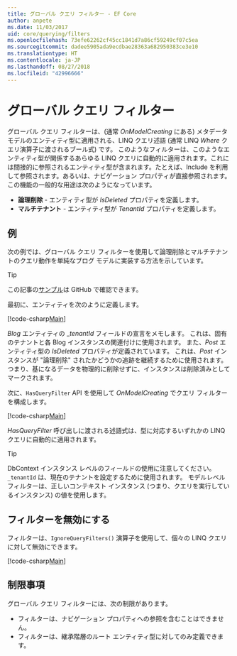 ```yaml
---
title: グローバル クエリ フィルター - EF Core
author: anpete
ms.date: 11/03/2017
uid: core/querying/filters
ms.openlocfilehash: 73efe62262cf45cc1841d7a86cf59249cf07c5ea
ms.sourcegitcommit: dadee5905ada9ecdbae28363a682950383ce3e10
ms.translationtype: HT
ms.contentlocale: ja-JP
ms.lasthandoff: 08/27/2018
ms.locfileid: "42996666"
---
```

# <a name="global-query-filters"></a>グローバル クエリ フィルター

グローバル クエリ フィルターは、(通常 *OnModelCreating* にある) メタデータ モデルのエンティティ型に適用される、LINQ クエリ述語 (通常 LINQ *Where* クエリ演算子に渡されるブール式) です。 このようなフィルターは、このようなエンティティ型が関係するあらゆる LINQ クエリに自動的に適用されます。これには間接的に参照されるエンティティ型が含まれます。たとえば、Include を利用して参照されます。あるいは、ナビゲーション プロパティが直接参照されます。 この機能の一般的な用途は次のようになっています。

* **論理削除** - エンティティ型が *IsDeleted* プロパティを定義します。
* **マルチテナント** - エンティティ型が *TenantId* プロパティを定義します。

## <a name="example"></a>例

次の例では、グローバル クエリ フィルターを使用して論理削除とマルチテナントのクエリ動作を単純なブログ モデルに実装する方法を示しています。

> [!TIP]
> この記事の[サンプル](https://github.com/aspnet/EntityFrameworkCore/tree/master/samples/QueryFilters)は GitHub で確認できます。

最初に、エンティティを次のように定義します。

[!code-csharp[Main](../../../efcore-repo/samples/QueryFilters/Program.cs#Entities)]

_Blog_ エンティティの __tenantId_ フィールドの宣言をメモします。 これは、固有のテナントと各 Blog インスタンスの関連付けに使用されます。 また、_Post_ エンティティ型の _IsDeleted_ プロパティが定義されています。 これは、_Post_ インスタンスが "論理削除" されたかどうかの追跡を継続するために使用されます。 つまり、基になるデータを物理的に削除せずに、インスタンスは削除済みとしてマークされます。

次に、```HasQueryFilter``` API を使用して _OnModelCreating_ でクエリ フィルターを構成します。

[!code-csharp[Main](../../../efcore-repo/samples/QueryFilters/Program.cs#Configuration)]

_HasQueryFilter_ 呼び出しに渡される述語式は、型に対応するいずれかの LINQ クエリに自動的に適用されます。

> [!TIP]
> DbContext インスタンス レベルのフィールドの使用に注意してください。```_tenantId``` は、現在のテナントを設定するために使用されます。 モデルレベル フィルターは、正しいコンテキスト インスタンス (つまり、クエリを実行しているインスタンス) の値を使用します。

## <a name="disabling-filters"></a>フィルターを無効にする

フィルターは、```IgnoreQueryFilters()``` 演算子を使用して、個々の LINQ クエリに対して無効にできます。

[!code-csharp[Main](../../../efcore-repo/samples/QueryFilters/Program.cs#IgnoreFilters)]

## <a name="limitations"></a>制限事項

グローバル クエリ フィルターには、次の制限があります。

* フィルターは、ナビゲーション プロパティへの参照を含むことはできません。
* フィルターは、継承階層のルート エンティティ型に対してのみ定義できます。
